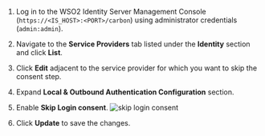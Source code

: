 
1. Log in to the WSO2 Identity Server Management Console (`https://<IS_HOST>:<PORT>/carbon`) using administrator credentials (`admin:admin`).

2. Navigate to the **Service Providers** tab listed under the **Identity** section and click **List**.

3. Click **Edit** adjacent to the service provider for which you want to skip the consent step.  

3. Expand **Local & Outbound Authentication Configuration** section. 

4.  Enable **Skip Login consent**. 
    ![skip login consent](../../assets/img/guides/skip-login-consent.png)
    
5.  Click **Update** to save the changes.
